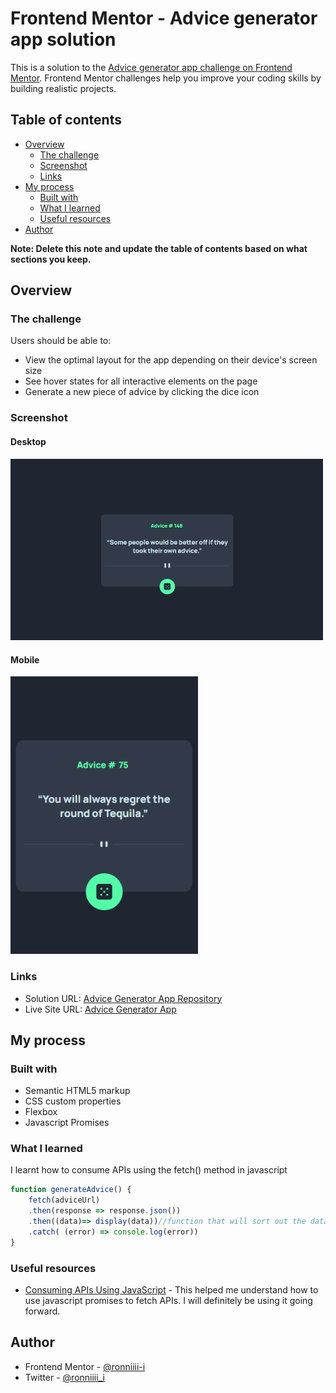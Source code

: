 # Frontend Mentor - Advice generator app solution

This is a solution to the [Advice generator app challenge on Frontend Mentor](https://www.frontendmentor.io/challenges/advice-generator-app-QdUG-13db). Frontend Mentor challenges help you improve your coding skills by building realistic projects.

## Table of contents

- [Overview](#overview)
  - [The challenge](#the-challenge)
  - [Screenshot](#screenshot)
  - [Links](#links)
- [My process](#my-process)
  - [Built with](#built-with)
  - [What I learned](#what-i-learned)
  - [Useful resources](#useful-resources)
- [Author](#author)

**Note: Delete this note and update the table of contents based on what sections you keep.**

## Overview

### The challenge

Users should be able to:

- View the optimal layout for the app depending on their device's screen size
- See hover states for all interactive elements on the page
- Generate a new piece of advice by clicking the dice icon

### Screenshot
#### Desktop

<img src="images/advice-d.png" style="width: 500px;">

#### Mobile

<img src="images/advice.png" style="width: 300px;">

### Links

- Solution URL: [Advice Generator App Repository](https://your-solution-url.com)
- Live Site URL: [Advice Generator App](https://ronniiii-i.github.io/projects/advice-generator-app/)

## My process

### Built with

- Semantic HTML5 markup
- CSS custom properties
- Flexbox
- Javascript Promises


### What I learned

I learnt how to consume APIs using the fetch() method in javascript

```js
function generateAdvice() {
    fetch(adviceUrl)
    .then(response => response.json())
    .then((data)=> display(data))//function that will sort out the data object
    .catch( (error) => console.log(error))
}
```

### Useful resources

- [Consuming APIs Using JavaScript](https://medium.com/swlh/consuming-apis-using-javascript-c980abd36d59) - This helped me understand how to use javascript promises to fetch APIs. I will definitely be using it going forward.

## Author

- Frontend Mentor - [@ronniiii-i](https://www.frontendmentor.io/profile/ronniiii-i)
- Twitter - [@ronniiii_i](https://www.twitter.com/ronniiii_i)

